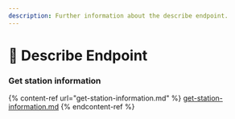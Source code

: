 ```yaml
---
description: Further information about the describe endpoint.
---
```


# 📃 Describe Endpoint

### Get station information

{% content-ref url="get-station-information.md" %}
[get-station-information.md](get-station-information.md)
{% endcontent-ref %}
